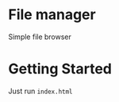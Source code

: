 File manager
==============
Simple file browser


Getting Started
==============
Just run <code>index.html</code>
